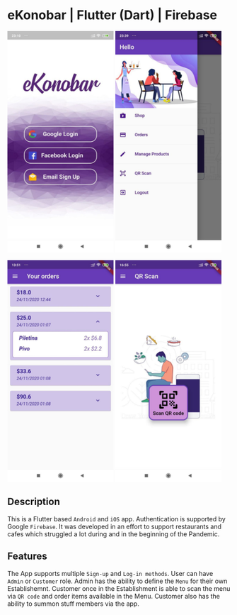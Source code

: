 # eKonobar | Flutter (Dart) | Firebase

<img src="https://github.com/Aback231/eKonobar-Flutter-Firebase/blob/main/log_in.jpeg" width="240" height="500"> <img src="https://github.com/Aback231/eKonobar-Flutter-Firebase/blob/main/menu.jpeg" width="240" height="500"> 

<img src="https://github.com/Aback231/eKonobar-Flutter-Firebase/blob/main/orders.jpeg" width="240" height="500"> <img src="https://github.com/Aback231/eKonobar-Flutter-Firebase/blob/main/qr_scan.jpeg" width="240" height="500">

## Description

This is a Flutter based `Android` and `iOS` app. Authentication is supported by Google `Firebase`. It was developed in an effort to support restaurants and cafes which struggled a lot during and in the beginning of the Pandemic.

## Features

The App supports multiple `Sign-up` and `Log-in methods`. User can have `Admin` or `Customer` role. Admin has the ability to define the `Menu` for their own Establishemnt. Customer once in the Establishment is able to scan the menu via `QR code` and order items available in the Menu. Customer also has the ability to summon stuff members via the app.
